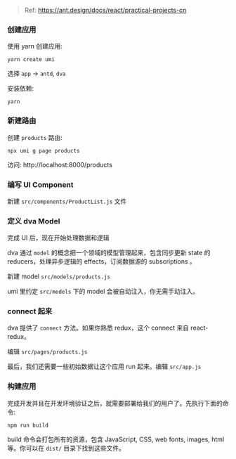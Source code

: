> Ref: https://ant.design/docs/react/practical-projects-cn

### 创建应用

使用 yarn 创建应用:

```
yarn create umi
```

选择 `app` -> `antd`, `dva`


安装依赖:

```
yarn
```


### 新建路由

创建 `products` 路由:

```
npx umi g page products
```

访问: http://localhost:8000/products


### 编写 UI Component

新建 `src/components/ProductList.js` 文件



### 定义 dva Model

完成 UI 后，现在开始处理数据和逻辑

dva 通过 `model` 的概念把一个领域的模型管理起来，包含同步更新 state 的 reducers，处理异步逻辑的 effects，订阅数据源的 subscriptions 。

新建 model `src/models/products.js`

umi 里约定 `src/models` 下的 model 会被自动注入，你无需手动注入。


### connect 起来

dva 提供了 `connect` 方法。如果你熟悉 redux，这个 connect 来自 react-redux。

编辑 `src/pages/products.js`

最后，我们还需要一些初始数据让这个应用 run 起来。编辑 `src/app.js`


### 构建应用

完成开发并且在开发环境验证之后，就需要部署给我们的用户了。先执行下面的命令:

```
npm run build
```

build 命令会打包所有的资源，包含 JavaScript, CSS, web fonts, images, html 等。你可以在 `dist/` 目录下找到这些文件。

